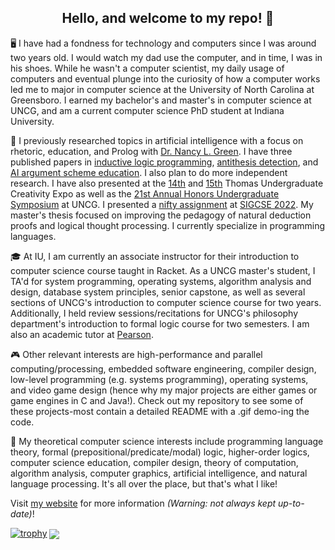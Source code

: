 <h2 style="bold;" align="center">Hello, and welcome to my repo! 👋</h2>

🖥️ I have had a fondness for technology and computers since I was around two years old. I would watch my dad use the computer, and in time, I was in his shoes. While he wasn't a computer scientist, my daily usage of computers and eventual plunge into the curiosity of how a computer works led me to major in computer science at the University of North Carolina at Greensboro. I earned my bachelor's and master's in computer science at UNCG, and am a current computer science PhD student at Indiana University.

📑 I previously researched topics in artificial intelligence with a focus on rhetoric, education, and Prolog with [Dr. Nancy L. Green](https://www.uncg.edu/cmp/faculty/nlgreen/). I have three published papers in [inductive logic programming](http://ceur-ws.org/Vol-2937/paper7.pdf), [antithesis detection](http://ceur-ws.org/Vol-2669/paper9.pdf), and [AI argument scheme education](http://ceur-ws.org/Vol-2669/paper5.pdf). I also plan to do more independent research. I have also presented at the [14th](https://www.youtube.com/watch?v=wS_aVPmFHoU) and [15th](https://www.youtube.com/watch?v=wS_aVPmFHoU) Thomas Undergraduate Creativity Expo as well as the [21st Annual Honors Undergraduate Symposium](https://www.youtube.com/watch?v=tuEuSlaCLjk) at UNCG. I presented a [nifty assignment](http://nifty.stanford.edu/2022/crotts-matzureff-ray-marching/) at [SIGCSE 2022](https://dl.acm.org/doi/10.1145/3478432.3499268). My master's thesis focused on improving the pedagogy of natural deduction proofs and logical thought processing. I currently specialize in programming languages.

🎓 At IU, I am currently an associate instructor for their introduction to computer science course taught in Racket. As a UNCG master's student, I TA'd for system programming, operating systems, algorithm analysis and design, database system principles, senior capstone, as well as several sections of UNCG's introduction to computer science course for two years. Additionally, I held review sessions/recitations for UNCG's philosophy department's introduction to formal logic course for two semesters. I am also an academic tutor at [Pearson](https://www.pearson.com/us/higher-education/products-services-institutions/smarthinking/administrators.html).
 
🎮 Other relevant interests are high-performance and parallel computing/processing, embedded software engineering, compiler design, low-level programming (e.g. systems programming), operating systems, and video game design (hence why my major projects are either games or game engines in C and Java!). Check out my repository to see some of these projects-most contain a detailed README with a .gif demo-ing the code.

📓 My theoretical computer science interests include programming language theory, formal (prepositional/predicate/modal) logic, higher-order logics, computer science education, compiler design, theory of computation, algorithm analysis, computer graphics, artificial intelligence, and natural language processing. It's all over the place, but that's what I like!

Visit [my website](https://joshuacrotts.us) for more information *(Warning: not always kept up-to-date)*!

<p align="center">

[![trophy](https://github-profile-trophy.vercel.app/?username=ryo-ma)](https://github.com/JoshuaCrotts/github-profile-trophy)
<img align="center" src="https://github-readme-stats.vercel.app/api?username=JoshuaCrotts&&show_icons=true&title_color=ffffff&icon_color=bb2acf&text_color=daf7dc&bg_color=191919">
</p>
